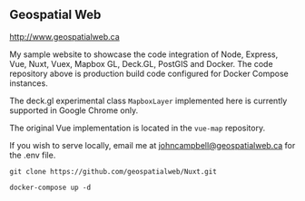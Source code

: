 ## Geospatial Web

http://www.geospatialweb.ca

My sample website to showcase the code integration of Node, Express, Vue, Nuxt, Vuex, Mapbox GL, Deck.GL, PostGIS and Docker. The code repository above is production build code configured for Docker Compose instances.

The deck.gl experimental class ```MapboxLayer``` implemented here is currently supported in Google Chrome only.

The original Vue implementation is located in the ```vue-map``` repository.

 If you wish to serve locally, email me at johncampbell@geospatialweb.ca for the .env file.
 
 ```git clone https://github.com/geospatialweb/Nuxt.git```

 ```docker-compose up -d```
